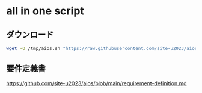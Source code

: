 # all in one script

## ダウンロード

```sh
wget -O /tmp/aios.sh "https://raw.githubusercontent.com/site-u2023/aios/main/aios.sh?cache_bust=$(date +%s)"; sh /tmp/aios.sh
```

## 要件定義書

https://github.com/site-u2023/aios/blob/main/requirement-definition.md
